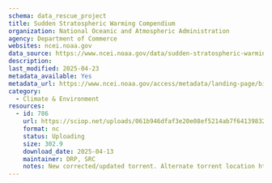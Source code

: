 ```yaml
---
schema: data_rescue_project 
title: Sudden Stratospheric Warming Compendium
organization: National Oceanic and Atmospheric Administration
agency: Department of Commerce
websites: ncei.noaa.gov
data_source: https://www.ncei.noaa.gov/data/sudden-stratospheric-warming-compendium/
description: 
last_modified: 2025-04-23
metadata_available: Yes
metadata_url: https://www.ncei.noaa.gov/access/metadata/landing-page/bin/iso?id=gov.noaa.ncdcC00960
category:
  - Climate & Environment 
resources:
  - id: 786
    url: https://sciop.net/uploads/061b946dfaf3e20e08ef5214ab7f6413983205af
    format: nc
    status: Uploading
    size: 302.9
    download_date: 2025-04-13
    maintainer: DRP, SRC
    notes: New corrected/updated torrent. Alternate torrent location https://academictorrents.com/details/061b946dfaf3e20e08ef5214ab7f6413983205af
---
```

